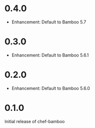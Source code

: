 # 0.4.0

* Enhancement: Default to Bamboo 5.7

# 0.3.0

* Enhancement: Default to Bamboo 5.6.1

# 0.2.0

* Enhancement: Default to Bamboo 5.6.0

# 0.1.0

Initial release of chef-bamboo
